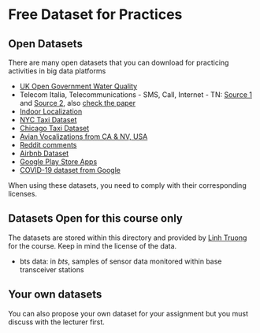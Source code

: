 # Free Dataset for Practices

## Open Datasets
There are many open datasets that you can download for practicing activities in big data platforms

* [UK Open Government Water Quality](https://environment.data.gov.uk/water-quality/view/landing)
* Telecom Italia, Telecommunications - SMS, Call, Internet - TN: [Source 1](https://dandelion.eu/datamine/open-big-data/) and [Source 2](http://aris.me/contents/teaching/data-mining-2015/project/BigDataChallengeData.html), also [check the paper](https://www.nature.com/articles/sdata201555.pdf)
* [Indoor Localization](https://zenodo.org/record/2671590#.XXJahPxRUlU)
* [NYC Taxi Dataset](https://data.cityofnewyork.us/Transportation/2018-Yellow-Taxi-Trip-Data/t29m-gskq)
* [Chicago Taxi Dataset](https://data.cityofchicago.org/Transportation/Taxi-Trips/wrvz-psew)
* [Avian Vocalizations from CA & NV, USA](https://www.kaggle.com/samhiatt/xenocanto-avian-vocalizations-canv-usa)
* [Reddit comments](https://www.kaggle.com/reddit/reddit-comments-may-2015)
* [Airbnb Dataset](http://insideairbnb.com/get-the-data.html)
* [Google Play Store Apps](https://www.kaggle.com/lava18/google-play-store-apps)
* [COVID-19 dataset from Google](https://console.cloud.google.com/marketplace/details/bigquery-public-datasets/covid19-public-data-program)

When using these datasets, you need to comply with their corresponding licenses.

## Datasets Open for this course only

The datasets are stored within this directory and provided by [Linh Truong](https://users.aalto.fi/~truongh4/) for the course. Keep in mind the license of the data.

* bts data: in *bts*, samples of sensor data monitored within base transceiver stations

## Your own datasets

You can also propose your own dataset for your assignment but you must discuss with the lecturer first.
